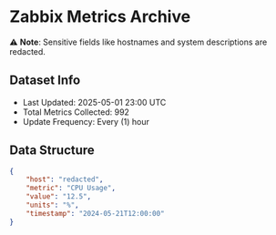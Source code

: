 # Zabbix Metrics Archive

⚠️ **Note**: Sensitive fields like hostnames and system descriptions are redacted.

## Dataset Info
- Last Updated: 2025-05-01 23:00 UTC
- Total Metrics Collected: 992
- Update Frequency: Every (1) hour

## Data Structure
```json
{
    "host": "redacted",
    "metric": "CPU Usage",
    "value": "12.5",
    "units": "%",
    "timestamp": "2024-05-21T12:00:00"
}
```
